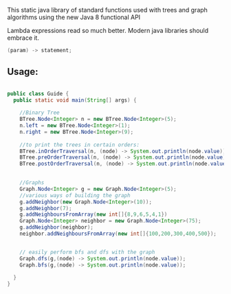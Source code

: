 This static java library of standard functions used with trees and graph algorithms using the new Java 8 functional API



Lambda expressions read so much better. Modern java libraries should embrace it.
```java
(param) -> statement;
```

## Usage:
```java

public class Guide {
  public static void main(String[] args) {
    
    //Binary Tree
    BTree.Node<Integer> n = new BTree.Node<Integer>(5);
    n.left = new BTree.Node<Integer>(1);
    n.right = new BTree.Node<Integer>(9);
    
    //to print the trees in certain orders:
    BTree.inOrderTraversal(n, (node) -> System.out.println(node.value));
    BTree.preOrderTraversal(n, (node) -> System.out.println(node.value));
    BTree.postOrderTraversal(n, (node) -> System.out.println(node.value));
    

    //Graphs
    Graph.Node<Integer> g = new Graph.Node<Integer>(5);
    //various ways of building the graph
    g.addNeighbor(new Graph.Node<Integer>(10));
    g.addNeighbor(7);
    g.addNeighboursFromArray(new int[]{8,9,6,5,4,1})
    Graph.Node<Integer> neighbor = new Graph.Node<Integer>(75);
    g.addNeighbor(neighbor);
    neighbor.addNeighboursFromArray(new int[]{100,200,300,400,500});


    // easily perform bfs and dfs with the graph
    Graph.dfs(g,(node) -> System.out.println(node.value));
    Graph.bfs(g,(node) -> System.out.println(node.value));
    
  }
}


```
